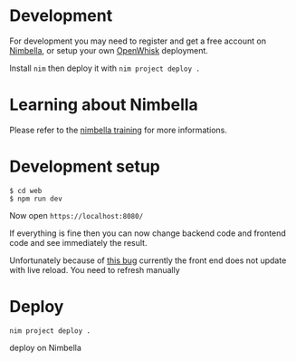 # Development

For development you may need to register and get a free account on [Nimbella](https://www.nimbella.com/), or  setup your own [OpenWhisk](https://openwhisk.apache.org/) deployment.

Install `nim` then deploy it with `nim project deploy .`

# Learning about Nimbella

Please refer to the [nimbella training](https://github.com/nimbella/nimbella-training) for more informations. 

# Development setup

```
$ cd web
$ npm run dev

```
Now open `https://localhost:8080/`

If everything is fine then you can now change backend code and frontend code and see immediately the result.

Unfortunately because of [this bug](https://github.com/nimbella/nimbella-cli/issues/110) currently the front end does not update with live reload. You need to refresh manually

# Deploy

`nim project deploy .`

deploy on Nimbella